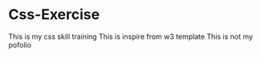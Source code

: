# Css-Exercise
This is my css skill training
This is inspire from w3 template
This is not my pofolio

